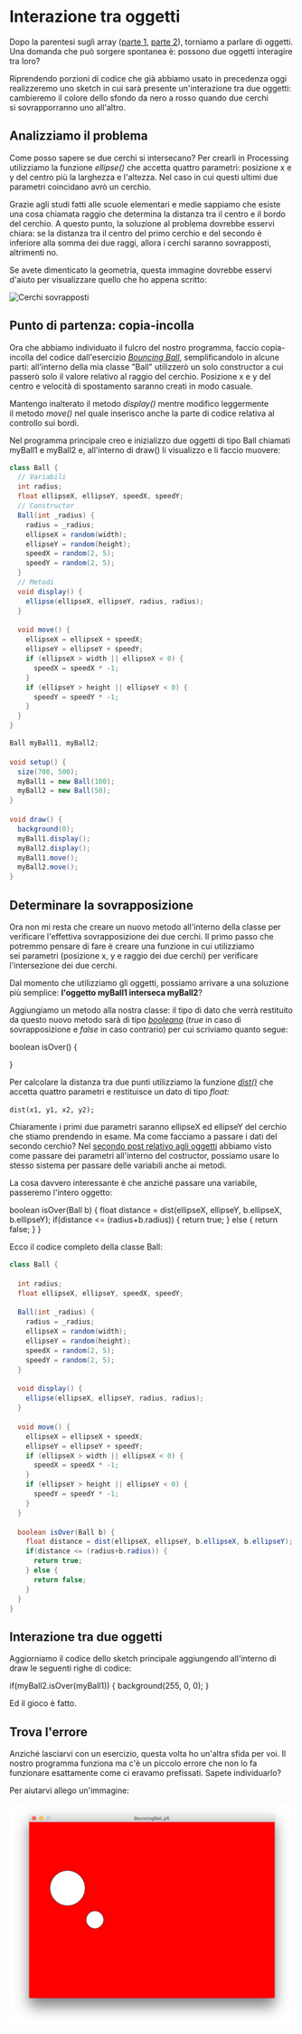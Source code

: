 # Interazione tra oggetti

Dopo la parentesi sugli array ([parte 1](https://blog.federicopepe.com/2016/01/array/), [parte 2](https://blog.federicopepe.com/2016/01/array-di-oggetti/)), torniamo a parlare di oggetti. Una domanda che può sorgere spontanea è: possono due oggetti interagire tra loro?

Riprendendo porzioni di codice che già abbiamo usato in precedenza oggi realizzeremo uno sketch in cui sarà presente un'interazione tra due oggetti: cambieremo il colore dello sfondo da nero a rosso quando due cerchi si sovrapporranno uno all'altro.

## Analizziamo il problema

Come posso sapere se due cerchi si intersecano? Per crearli in Processing utilizziamo la funzione _ellipse()_ che accetta quattro parametri: posizione x e y del centro più la larghezza e l'altezza. Nel caso in cui questi ultimi due parametri coincidano avrò un cerchio.

Grazie agli studi fatti alle scuole elementari e medie sappiamo che esiste una cosa chiamata raggio che determina la distanza tra il centro e il bordo del cerchio. A questo punto, la soluzione al problema dovrebbe esservi chiara: se la distanza tra il centro del primo cerchio e del secondo è inferiore alla somma dei due raggi, allora i cerchi saranno sovrapposti, altrimenti no.

Se avete dimenticato la geometria, questa immagine dovrebbe esservi d'aiuto per visualizzare quello che ho appena scritto:

![Cerchi sovrapposti](/assets/images/Processing_Interazione_Cerchi.jpg)

## Punto di partenza: copia-incolla

Ora che abbiamo individuato il fulcro del nostro programma, faccio copia-incolla del codice dall'esercizio _[Bouncing Ball](https://blog.federicopepe.com/2016/01/array-di-oggetti/)_, semplificandolo in alcune parti: all'interno della mia classe "Ball" utilizzerò un solo constructor a cui passerò solo il valore relativo al raggio del cerchio. Posizione x e y del centro e velocità di spostamento saranno creati in modo casuale.

Mantengo inalterato il metodo _display()_ mentre modifico leggermente il metodo _move()_ nel quale inserisco anche la parte di codice relativa al controllo sui bordi.

Nel programma principale creo e inizializzo due oggetti di tipo Ball chiamati myBall1 e myBall2 e, all'interno di draw() li visualizzo e li faccio muovere:

```java
class Ball {
  // Variabili
  int radius;
  float ellipseX, ellipseY, speedX, speedY;
  // Constructor
  Ball(int _radius) {
    radius = _radius;
    ellipseX = random(width);
    ellipseY = random(height);
    speedX = random(2, 5);
    speedY = random(2, 5);
  }
  // Metodi
  void display() {
    ellipse(ellipseX, ellipseY, radius, radius);
  }
  
  void move() {
    ellipseX = ellipseX + speedX;
    ellipseY = ellipseY + speedY;
    if (ellipseX > width || ellipseX < 0) {
      speedX = speedX * -1;
    }
    if (ellipseY > height || ellipseY < 0) {
      speedY = speedY * -1;
    }
  }
}
```

```java
Ball myBall1, myBall2;

void setup() {
  size(700, 500);
  myBall1 = new Ball(100);
  myBall2 = new Ball(50);
}

void draw() {
  background(0);
  myBall1.display();
  myBall2.display();
  myBall1.move();
  myBall2.move();
}
```

## Determinare la sovrapposizione

Ora non mi resta che creare un nuovo metodo all'interno della classe per verificare l'effettiva sovrapposizione dei due cerchi. Il primo passo che potremmo pensare di fare è creare una funzione in cui utilizziamo sei parametri (posizione x, y e raggio dei due cerchi) per verificare l'intersezione dei due cerchi.

Dal momento che utilizziamo gli oggetti, possiamo arrivare a una soluzione più semplice: **l'oggetto myBall1 interseca myBall2**?

Aggiungiamo un metodo alla nostra classe: il tipo di dato che verrà restituito da questo nuovo metodo sarà di tipo _[booleano](https://blog.federicopepe.com/2015/11/controlli-condizionali-iii-variabili-booleane/)_ (_true_ in caso di sovrapposizione e _false_ in caso contrario) per cui scriviamo quanto segue:

boolean isOver() {

}

Per calcolare la distanza tra due punti utilizziamo la funzione _[dist()](https://processing.org/reference/dist_.html)_ che accetta quattro parametri e restituisce un dato di tipo _float:_

`dist(x1, y1, x2, y2);`

Chiaramente i primi due parametri saranno ellipseX ed ellipseY del cerchio che stiamo prendendo in esame. Ma come facciamo a passare i dati del secondo cerchio? Nel [secondo post relativo agli oggetti](https://blog.federicopepe.com/2016/01/oop-classi-e-oggetti-parte-2/) abbiamo visto come passare dei parametri all'interno del costructor, possiamo usare lo stesso sistema per passare delle variabili anche ai metodi.

La cosa davvero interessante è che anziché passare una variabile, passeremo l'intero oggetto:

boolean isOver(Ball b) {
 float distance = dist(ellipseX, ellipseY, b.ellipseX, b.ellipseY);
 if(distance <= (radius+b.radius)) {
  return true;
 } else {
  return false;
 }
}

Ecco il codice completo della classe Ball:

```java
class Ball {
  
  int radius;
  float ellipseX, ellipseY, speedX, speedY;
  
  Ball(int _radius) {
    radius = _radius;
    ellipseX = random(width);
    ellipseY = random(height);
    speedX = random(2, 5);
    speedY = random(2, 5);
  }
  
  void display() {
    ellipse(ellipseX, ellipseY, radius, radius);
  }
  
  void move() {
    ellipseX = ellipseX + speedX;
    ellipseY = ellipseY + speedY;
    if (ellipseX > width || ellipseX < 0) {
      speedX = speedX * -1;
    }
    if (ellipseY > height || ellipseY < 0) {
      speedY = speedY * -1;
    }
  }
  
  boolean isOver(Ball b) {
    float distance = dist(ellipseX, ellipseY, b.ellipseX, b.ellipseY);
    if(distance <= (radius+b.radius)) {
      return true;
    } else {
      return false;
    }
  }
}
```

## Interazione tra due oggetti

Aggiorniamo il codice dello sketch principale aggiungendo all'interno di draw le seguenti righe di codice:

if(myBall2.isOver(myBall1)) {
 background(255, 0, 0);
}

Ed il gioco è fatto.

## Trova l'errore

Anziché lasciarvi con un esercizio, questa volta ho un'altra sfida per voi. Il nostro programma funziona ma c'è un piccolo errore che non lo fa funzionare esattamente come ci eravamo prefissati. Sapete individuarlo?

Per aiutarvi allego un'immagine:

![Trova l'errore](/assets/images/Processing_trova_lerrore-1024x800.png)
